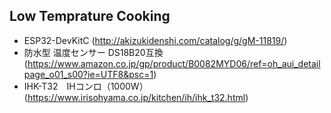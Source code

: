 ## Low Temprature Cooking

- ESP32-DevKitC (http://akizukidenshi.com/catalog/g/gM-11819/)
- 防水型 温度センサー DS18B20互換 (https://www.amazon.co.jp/gp/product/B0082MYD06/ref=oh_aui_detailpage_o01_s00?ie=UTF8&psc=1)
- IHK-T32　IHコンロ（1000W）(https://www.irisohyama.co.jp/kitchen/ih/ihk_t32.html)
